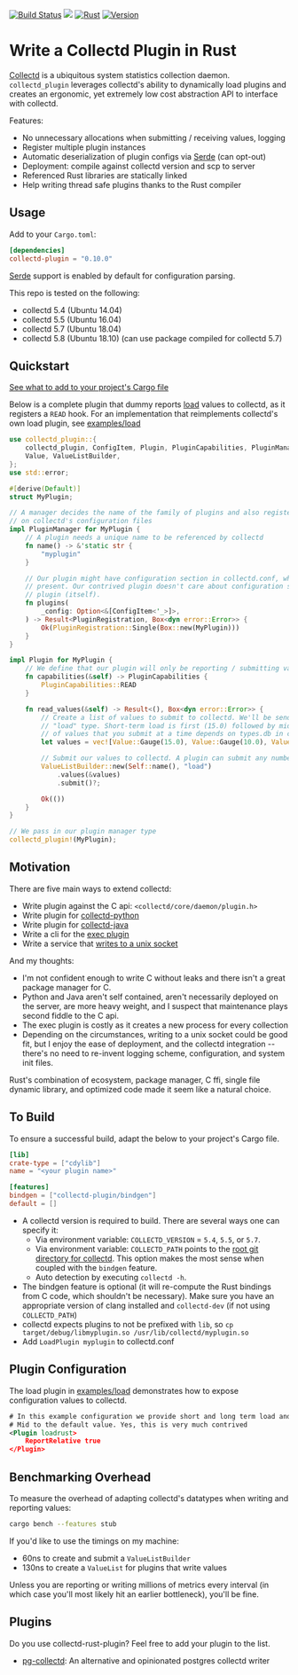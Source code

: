 [![Build Status](https://travis-ci.org/nickbabcock/collectd-rust-plugin.svg?branch=master)](https://travis-ci.org/nickbabcock/collectd-rust-plugin) [![](https://docs.rs/collectd-plugin/badge.svg)](https://docs.rs/collectd-plugin) [![Rust](https://img.shields.io/badge/rust-1.33%2B-blue.svg?maxAge=3600)](https://github.com/nickbabcock/collectd-rust-plugin) [![Version](https://img.shields.io/crates/v/collectd-plugin.svg?style=flat-square)](https://crates.io/crates/collectd-plugin)

# Write a Collectd Plugin in Rust

[Collectd](https://collectd.org/) is a ubiquitous system statistics collection daemon.
`collectd_plugin` leverages collectd's ability to dynamically load plugins and
creates an ergonomic, yet extremely low cost abstraction API to interface with
collectd.

Features:

- No unnecessary allocations when submitting / receiving values, logging
- Register multiple plugin instances
- Automatic deserialization of plugin configs via [Serde](https://github.com/serde-rs/serde) (can opt-out)
- Deployment: compile against collectd version and scp to server
- Referenced Rust libraries are statically linked
- Help writing thread safe plugins thanks to the Rust compiler

## Usage

Add to your `Cargo.toml`:

```toml
[dependencies]
collectd-plugin = "0.10.0"
```

[Serde](https://github.com/serde-rs/serde) support is enabled by default for configuration parsing.

This repo is tested on the following:

- collectd 5.4 (Ubuntu 14.04)
- collectd 5.5 (Ubuntu 16.04)
- collectd 5.7 (Ubuntu 18.04)
- collectd 5.8 (Ubuntu 18.10) (can use package compiled for collectd 5.7)

## Quickstart

[See what to add to your project's Cargo file](#to-build)

Below is a complete plugin that dummy reports [load](https://en.wikipedia.org/wiki/Load_(computing)) values to collectd, as it registers a `READ` hook. For an implementation that reimplements collectd's own load plugin, see [examples/load](https://github.com/nickbabcock/collectd-rust-plugin/tree/master/examples/load.rs)

```rust
use collectd_plugin::{
    collectd_plugin, ConfigItem, Plugin, PluginCapabilities, PluginManager, PluginRegistration,
    Value, ValueListBuilder,
};
use std::error;

#[derive(Default)]
struct MyPlugin;

// A manager decides the name of the family of plugins and also registers one or more plugins based
// on collectd's configuration files
impl PluginManager for MyPlugin {
    // A plugin needs a unique name to be referenced by collectd
    fn name() -> &'static str {
        "myplugin"
    }

    // Our plugin might have configuration section in collectd.conf, which will be passed here if
    // present. Our contrived plugin doesn't care about configuration so it returns only a single
    // plugin (itself).
    fn plugins(
        _config: Option<&[ConfigItem<'_>]>,
    ) -> Result<PluginRegistration, Box<dyn error::Error>> {
        Ok(PluginRegistration::Single(Box::new(MyPlugin)))
    }
}

impl Plugin for MyPlugin {
    // We define that our plugin will only be reporting / submitting values to writers
    fn capabilities(&self) -> PluginCapabilities {
        PluginCapabilities::READ
    }

    fn read_values(&self) -> Result<(), Box<dyn error::Error>> {
        // Create a list of values to submit to collectd. We'll be sending in a vector representing the
        // "load" type. Short-term load is first (15.0) followed by mid-term and long-term. The number
        // of values that you submit at a time depends on types.db in collectd configurations
        let values = vec![Value::Gauge(15.0), Value::Gauge(10.0), Value::Gauge(12.0)];

        // Submit our values to collectd. A plugin can submit any number of times.
        ValueListBuilder::new(Self::name(), "load")
            .values(&values)
            .submit()?;

        Ok(())
    }
}

// We pass in our plugin manager type
collectd_plugin!(MyPlugin);
```

## Motivation

There are five main ways to extend collectd:

- Write plugin against the C api: `<collectd/core/daemon/plugin.h>`
- Write plugin for [collectd-python](https://collectd.org/documentation/manpages/collectd-python.5.shtml)
- Write plugin for [collectd-java](https://collectd.org/wiki/index.php/Plugin:Java)
- Write a cli for the [exec plugin](https://collectd.org/documentation/manpages/collectd-exec.5.shtml)
- Write a service that [writes to a unix socket](https://collectd.org/wiki/index.php/Plugin:UnixSock)

And my thoughts:

- I'm not confident enough to write C without leaks and there isn't a great package manager for C.
- Python and Java aren't self contained, aren't necessarily deployed on the server, are more heavy weight, and I suspect that maintenance plays second fiddle to the C api.
- The exec plugin is costly as it creates a new process for every collection
- Depending on the circumstances, writing to a unix socket could be good fit, but I enjoy the ease of deployment, and the collectd integration -- there's no need to re-invent logging scheme, configuration, and system init files.

Rust's combination of ecosystem, package manager, C ffi, single file dynamic library, and optimized code made it seem like a natural choice.

## To Build

To ensure a successful build, adapt the below to your project's Cargo file.

```toml
[lib]
crate-type = ["cdylib"]
name = "<your plugin name>"

[features]
bindgen = ["collectd-plugin/bindgen"]
default = []
```

- A collectd version is required to build. There are several ways one can specify it:
  - Via environment variable: `COLLECTD_VERSION` = `5.4`, `5.5`, or `5.7`.
  - Via environment variable: `COLLECTD_PATH` points to the [root git directory for collectd](https://github.com/collectd/collectd). This option makes the most sense when coupled with the `bindgen` feature.
  - Auto detection by executing `collectd -h`.
- The bindgen feature is optional (it will re-compute the Rust bindings from C code, which shouldn't be necessary). Make sure you have an appropriate version of clang installed and `collectd-dev` (if not using `COLLECTD_PATH`)
- collectd expects plugins to not be prefixed with `lib`, so `cp target/debug/libmyplugin.so /usr/lib/collectd/myplugin.so`
- Add `LoadPlugin myplugin` to collectd.conf

## Plugin Configuration

The load plugin in
[examples/load](https://github.com/nickbabcock/collectd-rust-plugin/tree/master/examples/load.rs)
demonstrates how to expose configuration values to collectd.

```xml
# In this example configuration we provide short and long term load and leave
# Mid to the default value. Yes, this is very much contrived
<Plugin loadrust>
    ReportRelative true
</Plugin>
```

## Benchmarking Overhead

To measure the overhead of adapting collectd's datatypes when writing and reporting values:

```bash
cargo bench --features stub
```

If you'd like to use the timings on my machine:

- 60ns to create and submit a `ValueListBuilder`
- 130ns to create a `ValueList` for plugins that write values

Unless you are reporting or writing millions of metrics every interval (in which case you'll most likely hit an earlier bottleneck), you'll be fine.

## Plugins

Do you use collectd-rust-plugin? Feel free to add your plugin to the list.

- [pg-collectd](https://github.com/nickbabcock/pg-collectd): An alternative and opinionated postgres collectd writer
